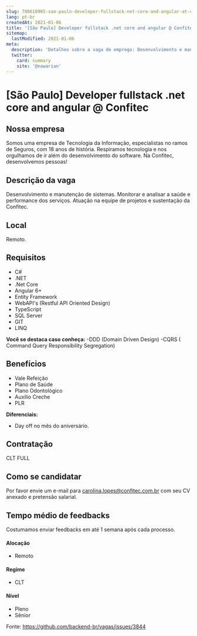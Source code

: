 ```yaml
---
slug: 780610985-sao-paulo-developer-fullstack-net-core-and-angular-at-confitec
lang: pt-br
createdAt: 2021-01-06
title: '[São Paulo] Developer fullstack .net core and angular @ Confitec - Vaga de Emprego'
sitemap:
  lastModified: 2021-01-06
meta:
  description: 'Detalhes sobre a vaga de emprego: Desenvolvimento e manutenção de sistemas. Monitorar e analisar a saúde e performance dos serviços. Atuação na equipe de projetos e sustentação da Confitec.'
  twitter:
    card: summary
    site: '@nawarian'
---
```


# [São Paulo] Developer fullstack .net core and angular @ Confitec

## Nossa empresa

Somos uma empresa de Tecnologia da Informação, especialistas no ramos de Seguros, com 18 anos de história. Respiramos tecnologia e nos orgulhamos de ir além do desenvolvimento do software. Na Confitec, desenvolvemos pessoas!

## Descrição da vaga

Desenvolvimento e manutenção de sistemas.
Monitorar e analisar a saúde e performance dos serviços.
Atuação na equipe de projetos e sustentação da Confitec.

## Local

Remoto.

## Requisitos

- C#
- .NET
- .Net Core
- Angular 6+
- Entity Framework
- WebAPI's (Restful API Oriented Design)
- TypeScript
- SQL Server
- GIT
- LINQ

**Você se destaca caso conheça:**
-DDD (Domain Driven Design)
-CQRS ( Command Query Responsibility Segregation)


## Benefícios

- Vale Refeição
- Plano de Saúde
- Plano Odontológico
- Auxílio Creche
- PLR

**Diferenciais:**
- Day off no mês do aniversário.


## Contratação

CLT FULL

## Como se candidatar

Por favor envie um e-mail para carolina.lopes@confitec.com.br com seu CV anexado e pretensão salarial.

## Tempo médio de feedbacks

Costumamos enviar feedbacks em até 1 semana após cada processo.

#### Alocação
- Remoto

#### Regime
- CLT

#### Nível
- Pleno
- Sênior 

Fonte: https://github.com/backend-br/vagas/issues/3844